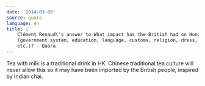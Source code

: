 ```yaml
---
date: '2014-03-08'
source: quora
language: en
title: |
    Clément Renaud\'s answer to What impact has the British had on Hong Kong
    (government system, education, language, customs, religion, dress,
    etc.)? - Quora
---
```


Tea with milk is a traditional drink in HK. Chinese traditional tea
culture will never allow this so it may have been imported by the
British people, inspired by Indian chai.
